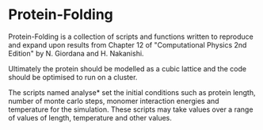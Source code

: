 # Protein-Folding

Protein-Folding is a collection of scripts and functions written to reproduce and expand upon results from Chapter 12 of "Computational Physics 2nd Edition" by N. Giordana and H. Nakanishi.

Ultimately the protein should be modelled as a cubic lattice and the code should be optimised to run on a cluster.

The scripts named analyse* set the initial conditions such as protein length, number of monte carlo steps, monomer interaction energies and temperature for the simulation. These scripts may take values over a range of values of length, temperature and other values.
